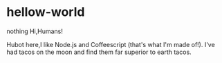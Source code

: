 # hellow-world

nothing
Hi,Humans!

Hubot here,I like Node.js and Coffeescript (that's what I'm made of!).
I've had tacos on the moon and find them far superior to earth tacos. 
